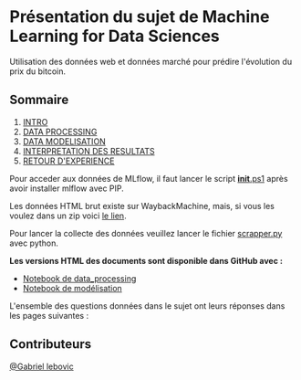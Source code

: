 # Présentation du sujet de Machine Learning for Data Sciences
Utilisation des données web et données marché pour prédire l'évolution du prix du bitcoin.

## Sommaire

1. [INTRO](DOCS/INTRO.md)
2. [DATA PROCESSING](DOCS/DATA_PROC.md)
3. [DATA MODELISATION](DOCS/DATA_MOD.md)
4. [INTERPRETATION DES RESULTATS](DOCS/RESULT_INTER.md)
5. [RETOUR D'EXPERIENCE](DOCS/FEEDBACK.md)

Pour acceder aux données de MLflow, il faut lancer le script [__init__.ps1](__init__.ps1) après avoir installer mlflow avec PIP.

Les données HTML brut existe sur WaybackMachine, mais, si vous les voulez dans un zip voici [le lien](https://nextcloud.univ-lille.fr/index.php/s/PdoHbi6Nan9m6PN).

Pour lancer la collecte des données veuillez lancer le fichier [scrapper.py](data_collecting/scrapper.py) avec python.

**Les versions HTML des documents sont disponible dans GitHub avec :**
- [Notebook de data_processing](collecting_processing.ipynb)
- [Notebook de modélisation](modelisation.ipynb)

L'ensemble des questions données dans le sujet ont leurs réponses dans les pages suivantes :


## Contributeurs
[@Gabriel lebovic](https://github.com/InfoFlower)
